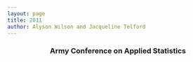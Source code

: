 ```yaml
---
layout: page
title: 2011
author: Alyson Wilson and Jacqueline Telford
---
```

<div align="center"><h3>Army Conference on Applied Statistics</h3></div>
